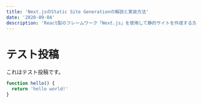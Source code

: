 ```yaml
---
title: 'Next.jsのStatic Site Generationの解説と実装方法'
date: '2020-09-04'
description: 'React製のフレームワーク「Next.js」を使用して静的サイトを作成する方法を解説します。'
---
```


# テスト投稿

これはテスト投稿です。

```javascript
function hello() {
  return 'hello world!'
}
```
